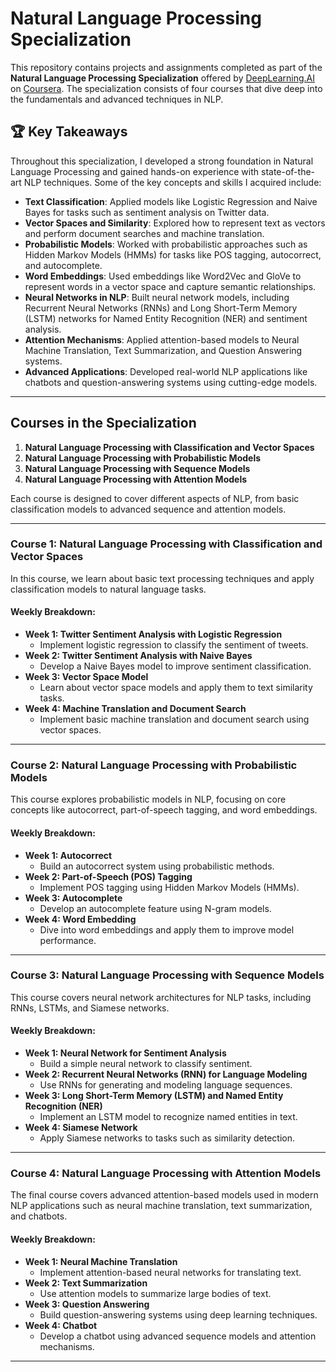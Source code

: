 
# Natural Language Processing Specialization

This repository contains projects and assignments completed as part of the **Natural Language Processing Specialization** offered by [DeepLearning.AI](https://www.deeplearning.ai/) on [Coursera](https://www.coursera.org/specializations/natural-language-processing). The specialization consists of four courses that dive deep into the fundamentals and advanced techniques in NLP.

## 🏆 Key Takeaways

Throughout this specialization, I developed a strong foundation in Natural Language Processing and gained hands-on experience with state-of-the-art NLP techniques. Some of the key concepts and skills I acquired include:

- **Text Classification**: Applied models like Logistic Regression and Naive Bayes for tasks such as sentiment analysis on Twitter data.
- **Vector Spaces and Similarity**: Explored how to represent text as vectors and perform document searches and machine translation.
- **Probabilistic Models**: Worked with probabilistic approaches such as Hidden Markov Models (HMMs) for tasks like POS tagging, autocorrect, and autocomplete.
- **Word Embeddings**: Used embeddings like Word2Vec and GloVe to represent words in a vector space and capture semantic relationships.
- **Neural Networks in NLP**: Built neural network models, including Recurrent Neural Networks (RNNs) and Long Short-Term Memory (LSTM) networks for Named Entity Recognition (NER) and sentiment analysis.
- **Attention Mechanisms**: Applied attention-based models to Neural Machine Translation, Text Summarization, and Question Answering systems.
- **Advanced Applications**: Developed real-world NLP applications like chatbots and question-answering systems using cutting-edge models.

---

## Courses in the Specialization

1. **Natural Language Processing with Classification and Vector Spaces**
2. **Natural Language Processing with Probabilistic Models**
3. **Natural Language Processing with Sequence Models**
4. **Natural Language Processing with Attention Models**

Each course is designed to cover different aspects of NLP, from basic classification models to advanced sequence and attention models.

---

### Course 1: Natural Language Processing with Classification and Vector Spaces

In this course, we learn about basic text processing techniques and apply classification models to natural language tasks.

#### Weekly Breakdown:
- **Week 1: Twitter Sentiment Analysis with Logistic Regression**
  - Implement logistic regression to classify the sentiment of tweets.
- **Week 2: Twitter Sentiment Analysis with Naive Bayes**
  - Develop a Naive Bayes model to improve sentiment classification.
- **Week 3: Vector Space Model**
  - Learn about vector space models and apply them to text similarity tasks.
- **Week 4: Machine Translation and Document Search**
  - Implement basic machine translation and document search using vector spaces.

---

### Course 2: Natural Language Processing with Probabilistic Models

This course explores probabilistic models in NLP, focusing on core concepts like autocorrect, part-of-speech tagging, and word embeddings.

#### Weekly Breakdown:
- **Week 1: Autocorrect**
  - Build an autocorrect system using probabilistic methods.
- **Week 2: Part-of-Speech (POS) Tagging**
  - Implement POS tagging using Hidden Markov Models (HMMs).
- **Week 3: Autocomplete**
  - Develop an autocomplete feature using N-gram models.
- **Week 4: Word Embedding**
  - Dive into word embeddings and apply them to improve model performance.

---

### Course 3: Natural Language Processing with Sequence Models

This course covers neural network architectures for NLP tasks, including RNNs, LSTMs, and Siamese networks.

#### Weekly Breakdown:
- **Week 1: Neural Network for Sentiment Analysis**
  - Build a simple neural network to classify sentiment.
- **Week 2: Recurrent Neural Networks (RNN) for Language Modeling**
  - Use RNNs for generating and modeling language sequences.
- **Week 3: Long Short-Term Memory (LSTM) and Named Entity Recognition (NER)**
  - Implement an LSTM model to recognize named entities in text.
- **Week 4: Siamese Network**
  - Apply Siamese networks to tasks such as similarity detection.

---

### Course 4: Natural Language Processing with Attention Models

The final course covers advanced attention-based models used in modern NLP applications such as neural machine translation, text summarization, and chatbots.

#### Weekly Breakdown:
- **Week 1: Neural Machine Translation**
  - Implement attention-based neural networks for translating text.
- **Week 2: Text Summarization**
  - Use attention models to summarize large bodies of text.
- **Week 3: Question Answering**
  - Build question-answering systems using deep learning techniques.
- **Week 4: Chatbot**
  - Develop a chatbot using advanced sequence models and attention mechanisms.

---
